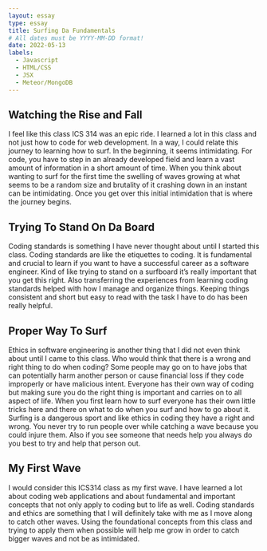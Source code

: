 ```yaml
---
layout: essay
type: essay
title: Surfing Da Fundamentals
# All dates must be YYYY-MM-DD format!
date: 2022-05-13
labels:
  - Javascript
  - HTML/CSS
  - JSX
  - Meteor/MongoDB
---
```

## Watching the Rise and Fall  

 I feel like this class ICS 314 was an epic ride. I learned a lot in this class and not just how to code for web development. In a way, I could relate this journey to learning how to surf. In the beginning, it seems intimidating. For code, you have to step in an already developed field and learn a vast amount of information in a short amount of time. When you think about wanting to surf for the first time the swelling of waves growing at what seems to be a random size and brutality of it crashing down in an instant can be intimidating. Once you get over this initial intimidation that is where the journey begins. 

  

## Trying To Stand On Da Board  

 Coding standards is something I have never thought about until I started this class. Coding standards are like the etiquettes to coding. It is fundamental and crucial to learn if you want to have a successful career as a software engineer. Kind of like trying to stand on a surfboard it’s really important that you get this right. Also transferring the experiences from learning coding standards helped with how I manage and organize things. Keeping things consistent and short but easy to read with the task I have to do has been really helpful. 

  

## Proper Way To Surf 

 Ethics in software engineering is another thing that I did not even think about until I came to this class. Who would think that there is a wrong and right thing to do when coding? Some people may go on to have jobs that can potentially harm another person or cause financial loss if they code improperly or have malicious intent. Everyone has their own way of coding but making sure you do the right thing is important and carries on to all aspect of life. When you first learn how to surf everyone has their own little tricks here and there on what to do when you surf and how to go about it. Surfing is a dangerous sport and like ethics in coding they have a right and wrong. You never try to run people over while catching a wave because you could injure them. Also if you see someone that needs help you always do you best to try and help that person out.  

  

## My First Wave  

I would consider this ICS314 class as my first wave. I have learned a lot about coding web applications and about fundamental and important concepts that not only apply to coding but to life as well. Coding standards and ethics are something that I will definitely take with me as I move along to catch other waves. Using the foundational concepts from this class and trying to apply them when possible will help me grow in order to catch bigger waves and not be as intimidated. 
